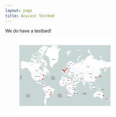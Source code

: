 ```yaml
---
layout: page
title: Anycast Testbed
---
```


We do have a testbed!

<div class="col-sm-12 col-sm-offset-0">
    <div class="row text-center">
        <img width="60%" height="60%" style="border: 0px solid #000;margin-left:40px" src="/img/testbed.map.png">
    </div>
</div>
<br>





